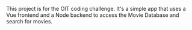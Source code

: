 This project is for the OIT coding challenge. It's a simple app that uses a Vue frontend and a Node backend to access the Movie Database and search for movies.